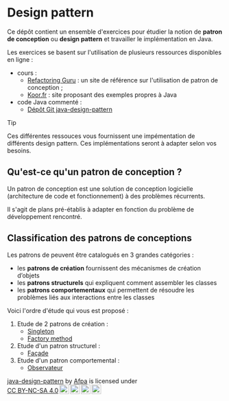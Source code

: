 # Design pattern

Ce dépôt contient un ensemble d'exercices pour étudier la notion de **patron de conception** ou **design pattern** et travailler le implémentation en Java.

Les exercices se basent sur l'utilisation de plusieurs ressources disponibles en ligne :
- cours :
    - [Refactoring Guru](https://refactoring.guru/fr) : un site de référence sur l'utilisation de patron de conception ;
    - [Koor.fr](https://koor.fr/Java/Tutorial/java_design_patterns.wp) : site proposant des exemples propres à Java
- code Java commenté :
    - [Dépôt Git java-design-pattern](https://github.com/iluwatar/java-design-patterns/tree/master)

> [!TIP]
> Ces différentes ressouces vous fournissent une impémentation de différents design pattern. Ces implémentations seront à adapter selon vos besoins.

## Qu'est-ce qu'un patron de conception ?

Un patron de conception est une solution de conception logicielle (architecture de code et fonctionnement) à des problèmes récurrents.

Il s'agit de plans pré-établis à adapter en fonction du problème de développement rencontré.

## Classification des patrons de conceptions

Les patrons de peuvent être catalogués en 3 grandes catégories :
- les **patrons de création** fournissent des mécanismes de création d’objets
- les **patrons structurels** qui expliquent comment assembler les classes
- les **patrons comportementaux** qui permettent de résoudre les problèmes liés aux interactions entre les classes

Voici l'ordre d'étude qui vous est proposé :
1. Etude de 2 patrons de création :
    - [Singleton](https://refactoring.guru/fr/design-patterns/singleton)
    - [Factory method](https://www.baeldung.com/java-factory-pattern#factory-method-pattern)
2. Etude d'un patron structurel :
    - [Façade](https://refactoring.guru/fr/design-patterns/facade)
3. Etude d'un patron comportemental :
    - [Observateur](https://refactoring.guru/fr/design-patterns/observer)

 <p xmlns:cc="http://creativecommons.org/ns#" xmlns:dct="http://purl.org/dc/terms/"><a property="dct:title" rel="cc:attributionURL" href="https://github.com/afpa-learning/tdd">java-design-pattern</a> by <a rel="cc:attributionURL dct:creator" property="cc:attributionName" href="https://github.com/afpa-learning">Afpa</a> is licensed under <a href="https://creativecommons.org/licenses/by-nc-sa/4.0/?ref=chooser-v1" target="_blank" rel="license noopener noreferrer" style="display:inline-block;">CC BY-NC-SA 4.0<img style="height:22px!important;margin-left:3px;vertical-align:text-bottom;" src="https://mirrors.creativecommons.org/presskit/icons/cc.svg?ref=chooser-v1" alt=""><img style="height:22px!important;margin-left:3px;vertical-align:text-bottom;" src="https://mirrors.creativecommons.org/presskit/icons/by.svg?ref=chooser-v1" alt=""><img style="height:22px!important;margin-left:3px;vertical-align:text-bottom;" src="https://mirrors.creativecommons.org/presskit/icons/nc.svg?ref=chooser-v1" alt=""><img style="height:22px!important;margin-left:3px;vertical-align:text-bottom;" src="https://mirrors.creativecommons.org/presskit/icons/sa.svg?ref=chooser-v1" alt=""></a></p> 
